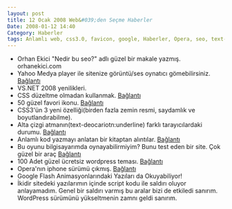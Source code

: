 ```yaml
---
layout: post
title: 12 Ocak 2008 Web&#039;den Seçme Haberler
Date: 2008-01-12 14:40
Category: Haberler
tags: Anlamlı web, css3.0, favicon, google, Haberler, Opera, seo, text-decoration, vs.net, WordPress, yahoo
---
```


-   Orhan Ekici "Nedir bu seo?" adlı güzel bir makale yazmış. orhanekici.com
-   Yahoo Medya player ile sitenize görüntü/ses oynatıcı gömebilirsiniz.
    [Bağlantı][1]
-   VS.NET 2008 yenilikleri.
-   CSS düzeltme olmadan kullanmak. [Bağlantı][3]
-   50 güzel favori ikonu. [Bağlantı][4]
-   CSS3'ün 3 yeni özelliği(birden fazla zemin resmi, saydamlık ve
    boyutlandırabilme). 
-   Alta çizgi atmanın(text-deocariotn:underline) farklı tarayıcılardaki
    durumu. [Bağlantı][6]
-   Anlamlı kod yazmayı anlatan bir kitaptan alıntılar. [Bağlantı][7]
-   Bu oyunu bilgisayarımda oynayabilirmiyim? Bunu test eden bir site.
    Çok güzel bir araç [Bağlantı][8]
-   100 Adet güzel ücretsiz wordpress teması. [Bağlantı][9]
-   Opera'nın iphone sürümü çıkmış. [Bağlantı][10]
-   Google Flash Animasyonlarındaki Yazıları da Okuyabiliyor!
-   İkidir sitedeki yazılarımın içinde script kodu ile saldırı oluyor
    anlayamadım. Genel bir saldırı varmış bu aralar bizi de etkiledi
    sanırım. WordPress sürümünü yükseltmenin zamnı geldi sanırım.


  [1]: http://developer.yahoo.com/mediaplayer/ "görüntü oynatıcı"
  [3]: http://www.digital-web.com/articles/CSS_not_hacks/ "css hack"
  [4]: http://www.smashingmagazine.com/2008/01/01/favicons-episode-5-the-delicate-beauties/
    "favicon"
  [6]: http://www.onderhond.com/blog/work/underlining-inconsistency
    "altını çiz"
  [7]: http://www.readwriteweb.com/archives/semantic_web_what_is_the_killer_app.php
    "anlamlı kod"
  [8]: http://www.systemrequirementslab.com/referrer/srtest "oyun testi"
  [9]: http://www.smashingmagazine.com/2008/01/08/100-excellent-free-high-quality-wordpress-themes/
    "100 güzel wordpress"
  [10]: http://www.favbrowser.com/opera-browser-iphone-edition/
    "opera iphone"